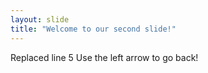 ```yaml
---
layout: slide
title: "Welcome to our second slide!"
---
```

Replaced line 5
Use the left arrow to go back!
